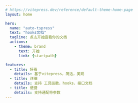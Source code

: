 ```yaml
---
# https://vitepress.dev/reference/default-theme-home-page
layout: home

hero:
  name: "auto-tspress"
  text: "hooks文档"
  tagline: 点击开始查看你的文档
  actions:
    - theme: brand
      text: 开始
      link: {startpath}

features:
  - title: 好看
    details: 基于vitepress，简洁，美观
  - title: 详细
    details: 支持 工具函数，hooks，接口文档
  - title: 便捷
    details: 支持通配符参数
---
```

